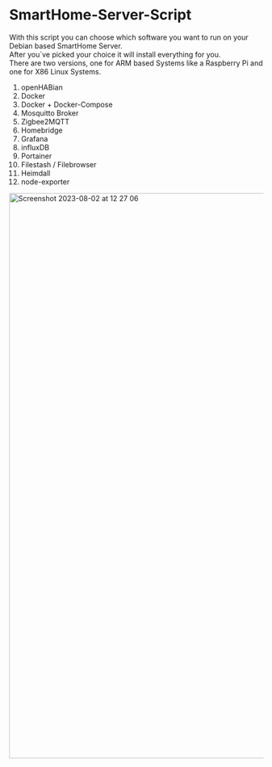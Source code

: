# SmartHome-Server-Script
With this script you can choose which software you want to run on your Debian based SmartHome Server.  
After you´ve picked your choice it will install everything for you.  
There are two versions, one for ARM based Systems like a Raspberry Pi and one for X86 Linux Systems. 
1. openHABian
2. Docker
3. Docker + Docker-Compose
4. Mosquitto Broker
5. Zigbee2MQTT
6. Homebridge
7. Grafana
8. influxDB
9. Portainer
10. Filestash / Filebrowser
11. Heimdall
12. node-exporter

<img width="1119" alt="Screenshot 2023-08-02 at 12 27 06" src="https://github.com/BangerTech/SmartHome-Server-Script/assets/73241309/675b15be-de46-46fe-b9f3-79ec1d4f3205">
